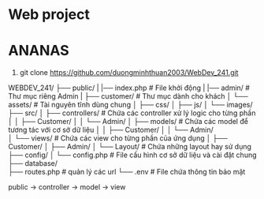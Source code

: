 # Web project
# ANANAS

1. git clone https://github.com/duongminhthuan2003/WebDev_241.git

WEBDEV_241/
├── public/
|   |── index.php       # File khởi động
|   |── admin/          # Thư mục riêng Admin
|   ├── customer/       # Thư mục dành cho khách
│   └── assets/                  # Tài nguyên tĩnh dùng chung
│       ├── css/
│       ├── js/
│       └── images/
├── src/
│   ├── controllers/            # Chứa các controller xử lý logic cho từng phần
│   │   ├── Customer/
│   │   └── Admin/
│   ├── models/                 # Chứa các model để tương tác với cơ sở dữ liệu
│   │   ├── Customer/
│   │   └── Admin/                 
│   └── views/                   # Chứa các view cho từng phần của ứng dụng
│       ├── Customer/
│       ├── Admin/
│       └── Layout/                # Chứa những layout hay sử dụng
├── config/
│   └── config.php               # File cấu hình cơ sở dữ liệu và cài đặt chung   
├── database/  
├── routes.php                  # quản lý các url
└── .env                        # File chứa thông tin bảo mật  


public -> controller -> model -> view